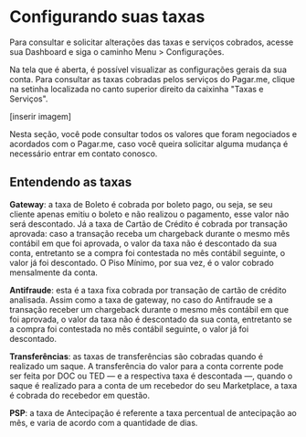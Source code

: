 # Configurando suas taxas 

Para consultar e solicitar alterações das taxas e serviços cobrados, acesse sua Dashboard e siga o caminho Menu > Configurações. 

Na tela que é aberta, é possível visualizar as configurações gerais da sua conta. Para consultar as taxas cobradas pelos serviços do Pagar.me, clique na setinha localizada no canto superior direito da caixinha "Taxas e Serviços". 

[inserir imagem] 


Nesta seção, você pode consultar todos os valores que foram negociados e acordados com o Pagar.me, caso você queira solicitar alguma mudança é necessário entrar em contato conosco. 

## Entendendo as taxas

**Gateway**: a taxa de Boleto é cobrada por boleto pago, ou seja, se seu cliente apenas emitiu o boleto e não realizou o pagamento, esse valor não será descontado. Já a taxa de Cartão de Crédito é cobrada por transação aprovada: caso a transação receba um chargeback durante o mesmo mês contábil em que foi aprovada, o valor da taxa não é descontado da sua conta, entretanto se a compra foi contestada no mês contábil seguinte, o valor já foi descontado. 
O Piso Mínimo, por sua vez, é o valor cobrado mensalmente da conta. 

**Antifraude**: esta é a taxa fixa cobrada por transação de cartão de crédito analisada. Assim como a taxa de gateway, no caso do Antifraude se a transação receber um chargeback durante o mesmo mês contábil em que foi aprovada, o valor da taxa não é descontado da sua conta, entretanto se a compra foi contestada no mês contábil seguinte, o valor já foi descontado. 

**Transferências**: as taxas de transferências são cobradas quando é realizado um saque. A transferência do valor para a conta corrente pode ser feita por DOC ou TED —  e a respectiva taxa é descontada —,  quando o saque é realizado para a conta de um recebedor do seu Marketplace, a taxa é cobrada do recebedor em questão. 

**PSP**: a taxa de Antecipação é referente a taxa percentual de antecipação ao mês, e varia de acordo com a quantidade de dias. 
